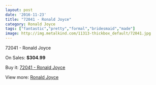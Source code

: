 ```yaml
---
layout: post
date: '2016-11-23'
title: "72041 - Ronald Joyce"
category: Ronald Joyce
tags: ["fantastic","pretty","formal","bridesmaid","made"]
image: http://img.metalkind.com/11313-thickbox_default/72041.jpg
---
```

72041 - Ronald Joyce

On Sales: **$304.99**
<a href="https://www.metalkind.com/en/ronald-joyce/5183-72041.html"><amp-img layout="responsive" width="600" height="600" src="//img.metalkind.com/11313-thickbox_default/72041.jpg" alt="72041 - Ronald Joyce 0" /></a>

Buy it: [72041 - Ronald Joyce](https://www.metalkind.com/en/ronald-joyce/5183-72041.html "72041 - Ronald Joyce")

View more: [Ronald Joyce](https://www.metalkind.com/en/110-ronald-joyce "Ronald Joyce")